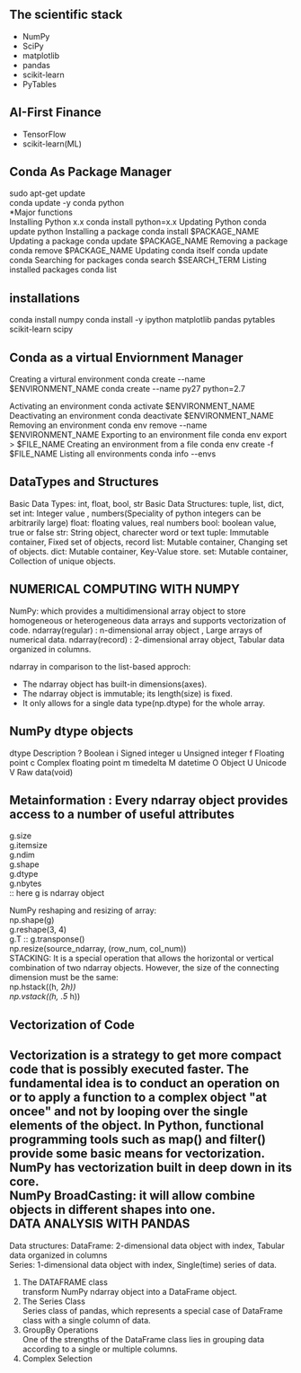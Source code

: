 
The scientific stack
--------------------
* NumPy
* SciPy
* matplotlib
* pandas
* scikit-learn
* PyTables

AI-First Finance
----------------
* TensorFlow
* scikit-learn(ML)

Conda As Package Manager
------------------------
sudo apt-get update   
conda update -y conda python  
*Major functions   
Installing Python x.x
  conda install python=x.x
Updating Python
  conda update python
Installing a package
  conda install $PACKAGE_NAME
Updating a package
 conda update $PACKAGE_NAME
Removing a package
  conda remove $PACKAGE_NAME
Updating conda itself
  conda update conda
Searching for packages
  conda search $SEARCH_TERM
Listing installed packages
  conda list

installations
-------------
conda install numpy
conda install -y ipython matplotlib pandas pytables scikit-learn scipy

Conda as a virtual Enviornment Manager
--------------------------------------
Creating a virtural environment
  conda create --name $ENVIRONMENT_NAME
  conda create --name py27 python=2.7

Activating an environment
  conda activate $ENVIRONMENT_NAME
Deactivating an environment
  conda deactivate $ENVIRONMENT_NAME
Removing an environment
  conda env remove --name $ENVIRONMENT_NAME
Exporting to an environment file
  conda env export > $FILE_NAME
Creating an environment from a file
  conda env create  -f $FILE_NAME
Listing all environments 
  conda info --envs

DataTypes and Structures
------------------------
Basic Data Types: int, float, bool, str
Basic Data Structures: tuple, list, dict, set
int: Integer value , numbers(Speciality of python integers can be arbitrarily large)
float: floating values, real numbers
bool: boolean value, true or false
str: String object, charecter word or text
tuple: Immutable container, Fixed set of objects, record
list: Mutable container, Changing set of objects.
dict: Mutable container, Key-Value store.
set: Mutable container, Collection of unique objects.

NUMERICAL COMPUTING WITH NUMPY
------------------------------
NumPy: which provides a multidimensional array object to store homogeneous or heterogeneous data arrays and supports vectorization of code.
ndarray(regular) : n-dimensional array object , Large arrays of numerical data.
ndarray(record) : 2-dimensional array object, Tabular data organized in columns.

ndarray in comparison to the list-based approch:  
* The ndarray object has built-in dimensions(axes).  
* The ndarray object is immutable; its length(size) is fixed.  
* It only allows for a single data type(np.dtype) for the whole array.  

NumPy dtype objects
-------------------
dtype Description
?   Boolean
i   Signed integer
u   Unsigned integer
f   Floating point
c   Complex floating point
m   timedelta
M   datetime
O   Object
U   Unicode
V   Raw data(void)

Metainformation : Every ndarray object provides access to a number of useful attributes
-------------------------------------------------------------------------------
g.size  
g.itemsize  
g.ndim  
g.shape  
g.dtype  
g.nbytes  
:: here g is ndarray object  

NumPy reshaping and resizing of array:    
np.shape(g)  
g.reshape(3, 4)  
g.T :: g.transponse()  
np.resize(source_ndarray, (row_num, col_num))  
STACKING: It is a special operation that allows the horizontal or vertical combination of two ndarray objects. However, the size of the connecting dimension must be the same:  
np.hstack((h, 2*h))  
np.vstack((h, .5* h))  

Vectorization of Code
---------------------
Vectorization is a strategy to get more compact code that is possibly executed faster. The fundamental idea is to conduct an operation on or to apply a function to a complex object "at oncee" and not by looping over the single elements of the object. In Python, functional programming tools such as map() and filter() provide some basic means for vectorization. NumPy has vectorization built in deep down in its core.  
NumPy BroadCasting: it will allow combine objects in different shapes into one.  
DATA ANALYSIS WITH PANDAS
--------------------------
Data structures: 
DataFrame: 2-dimensional data object with index, Tabular data organized in columns   
Series: 1-dimensional data object with index, Single(time) series of data.  

1. The DATAFRAME class  
transform NumPy ndarray object into a DataFrame object.  
2. The Series Class   
Series class of pandas, which represents a special case of DataFrame class with a single column of data.  
3. GroupBy Operations   
One of the strengths of the DataFrame class lies in grouping data according to a single or multiple columns.
4. Complex Selection  
 
